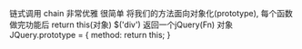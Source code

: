 链式调用 chain
非常优雅
很简单 将我们的方法面向对象化(prototype), 每个函数做完功能后 return this(对象)
$('div') 返回一个jQuery(Fn) 对象
JQuery.prototype = {
  method: return this;
} 